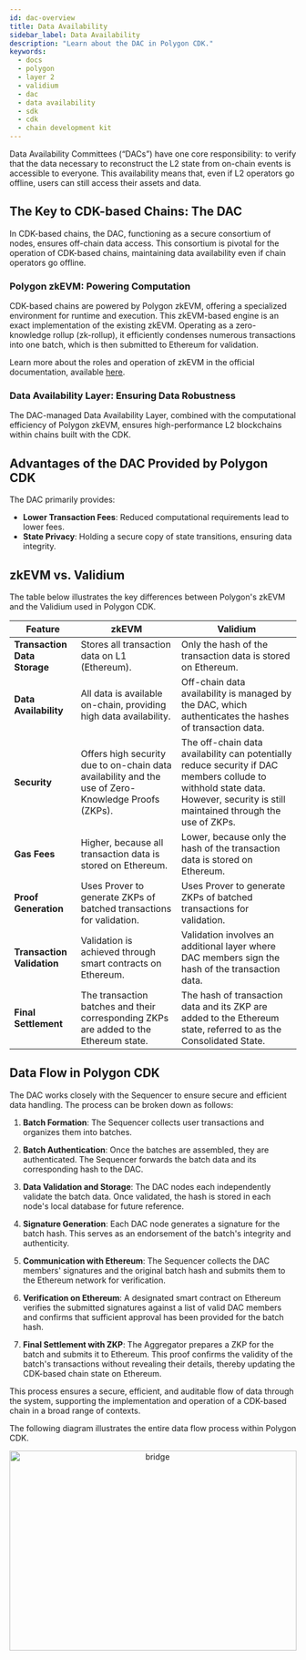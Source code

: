 ```yaml
---
id: dac-overview
title: Data Availability
sidebar_label: Data Availability
description: "Learn about the DAC in Polygon CDK."
keywords:
  - docs
  - polygon
  - layer 2
  - validium
  - dac
  - data availability
  - sdk
  - cdk
  - chain development kit
---
```


Data Availability Committees (“DACs”) have one core responsibility: to verify that the data necessary to reconstruct the L2 state from on-chain events is accessible to everyone. This availability means that, even if L2 operators go offline, users can still access their assets and data.

## The Key to CDK-based Chains: The DAC

In CDK-based chains, the DAC, functioning as a secure consortium of nodes, ensures off-chain data access. This consortium is pivotal for the operation of CDK-based chains, maintaining data availability even if chain operators go offline.

### Polygon zkEVM: Powering Computation

CDK-based chains are powered by Polygon zkEVM, offering a specialized environment for runtime and execution. This zkEVM-based engine is an exact implementation of the existing zkEVM. Operating as a zero-knowledge rollup (zk-rollup), it efficiently condenses numerous transactions into one batch, which is then submitted to Ethereum for validation.

Learn more about the roles and operation of zkEVM in the official documentation, available [<ins>here</ins>](https://zkevm.polygon.technology/).

### Data Availability Layer: Ensuring Data Robustness

The DAC-managed Data Availability Layer, combined with the computational efficiency of Polygon zkEVM, ensures high-performance L2 blockchains within chains built with the CDK.

## Advantages of the DAC Provided by Polygon CDK

The DAC primarily provides:

- **Lower Transaction Fees**: Reduced computational requirements lead to lower fees.
- **State Privacy**: Holding a secure copy of state transitions, ensuring data integrity.

## zkEVM vs. Validium

The table below illustrates the key differences between Polygon's zkEVM and the Validium used in Polygon CDK.

| Feature | zkEVM | Validium |
|---------|-------|------------|
| **Transaction Data Storage** | Stores all transaction data on L1 (Ethereum). | Only the hash of the transaction data is stored on Ethereum. |
| **Data Availability** | All data is available on-chain, providing high data availability. | Off-chain data availability is managed by the DAC, which authenticates the hashes of transaction data. |
| **Security** | Offers high security due to on-chain data availability and the use of Zero-Knowledge Proofs (ZKPs). | The off-chain data availability can potentially reduce security if DAC members collude to withhold state data. However, security is still maintained through the use of ZKPs. |
| **Gas Fees** | Higher, because all transaction data is stored on Ethereum. | Lower, because only the hash of the transaction data is stored on Ethereum. |
| **Proof Generation** | Uses Prover to generate ZKPs of batched transactions for validation. | Uses Prover to generate ZKPs of batched transactions for validation. |
| **Transaction Validation** | Validation is achieved through smart contracts on Ethereum. | Validation involves an additional layer where DAC members sign the hash of the transaction data. |
| **Final Settlement** | The transaction batches and their corresponding ZKPs are added to the Ethereum state. | The hash of transaction data and its ZKP are added to the Ethereum state, referred to as the Consolidated State. |

## Data Flow in Polygon CDK

The DAC works closely with the Sequencer to ensure secure and efficient data handling. The process can be broken down as follows:

1. **Batch Formation**: The Sequencer collects user transactions and organizes them into batches.

2. **Batch Authentication**: Once the batches are assembled, they are authenticated. The Sequencer forwards the batch data and its corresponding hash to the DAC.

3. **Data Validation and Storage**:  The DAC nodes each independently validate the batch data. Once validated, the hash is stored in each node's local database for future reference.

4. **Signature Generation**: Each DAC node generates a signature for the batch hash. This serves as an endorsement of the batch's integrity and authenticity.

5. **Communication with Ethereum**: The Sequencer collects the DAC members' signatures and the original batch hash and submits them to the Ethereum network for verification.

6. **Verification on Ethereum**: A designated smart contract on Ethereum verifies the submitted signatures against a list of valid DAC members and confirms that sufficient approval has been provided for the batch hash.

7. **Final Settlement with ZKP**: The Aggregator prepares a ZKP for the batch and submits it to Ethereum. This proof confirms the validity of the batch's transactions without revealing their details, thereby updating the CDK-based chain state on Ethereum.

This process ensures a secure, efficient, and auditable flow of data through the system, supporting the implementation and operation of a CDK-based chain in a broad range of contexts.

The following diagram illustrates the entire data flow process within Polygon CDK.

<div align="center">
  <img src="/img/cdk/zksupernets-data-flow.excalidraw.png" alt="bridge" width="100%" height="30%" />
</div>
